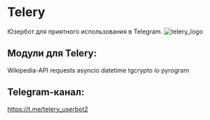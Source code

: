 # Telery
Юзербот для приятного использования в Telegram.
![telery_logo](https://github.com/Blaing-7542/BD_Telery/assets/149149385/1dab252e-9fd4-4a0c-a80e-5e16c1220eaa)

## Модули для Telery:
Wikipedia-API
requests
asyncio
datetime
tgcrypto
io
pyrogram

## Telegram-канал:
https://t.me/telery_userbot2

